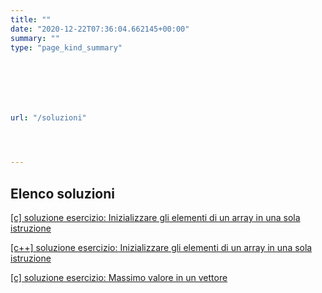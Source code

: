 ```yaml
---
title: ""
date: "2020-12-22T07:36:04.662145+00:00"
summary: ""
type: "page_kind_summary"







url: "/soluzioni"




---
```




## Elenco soluzioni 






[[c] soluzione esercizio: Inizializzare gli elementi di un array in una sola istruzione](/soluzioni/c-inizializzare-gli-elementi-di-un-array-in-una-sola-istruzione)

[[c++] soluzione esercizio: Inizializzare gli elementi di un array in una sola istruzione](/soluzioni/c++-inizializzare-gli-elementi-di-un-array-in-una-sola-istruzione)

[[c] soluzione esercizio: Massimo valore in un vettore](/soluzioni/c-massimo-valore-in-un-vettore)






